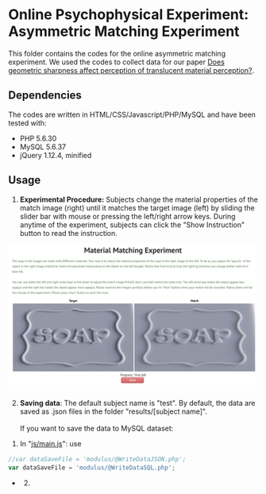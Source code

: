 # Online Psychophysical Experiment: Asymmetric Matching Experiment
This folder contains the codes for the online asymmetric matching experiment. We used the codes to collect data for our paper [Does geometric sharpness affect perception of translucent material perception?](https://scholar.google.com/scholar?cluster=14656285582704001098&hl=en&oi=scholarr).

## Dependencies
The codes are written in HTML/CSS/Javascript/PHP/MySQL and have been tested with:
* PHP 5.6.30 
* MySQL 5.6.37
* jQuery 1.12.4, minified


## Usage
1. **Experimental Procedure:** Subjects change the material properties of the match image (right) until it matches the target image (left) by sliding the slider bar with mouse or pressing the left/right arrow keys. During anytime of the experiment, subjects can click the "Show Instruction" button to read the instruction. 

<div class="image12">
<!--     <p align="center"> Experimental Interface </strong></p> -->
    <p align="center"><img src="img/demo.gif"></p>
</div>

2. **Saving data**: The default subject name is "test". By default, the data are saved as .json files in the folder "results/[subject name]". <br/><br/>If you want to save the data to MySQL dataset:

1) In "[js/main.js](https://github.com/BumbleBee0819/Online_AsymmetricMatchingExperiment/tree/master/js/main.js)": use 

```javascript 
//var dataSaveFile = 'modulus/@WriteDataJSON.php'; 
var dataSaveFile = 'modulus/@WriteDataSQL.php'; 
```
- 2) 
